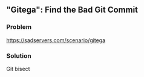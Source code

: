 ## "Gitega": Find the Bad Git Commit

### Problem

https://sadservers.com/scenario/gitega

### Solution

Git bisect

